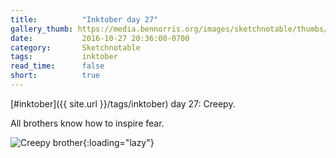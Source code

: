 ```yaml
---
title:          "Inktober day 27"
gallery_thumb: https://media.bennorris.org/images/sketchnotable/thumbs/inktober-day-27.jpg
date:           2016-10-27 20:36:00-0700
category:       Sketchnotable
tags:           inktober
read_time:      false
short:          true
---
```

[#inktober]({{ site.url }}/tags/inktober) day 27: Creepy.

All brothers know how to inspire fear.

![Creepy brother](https://media.bennorris.org/images/sketchnotable/inktober-2016/inktober-day-27.jpg){:loading="lazy"}
